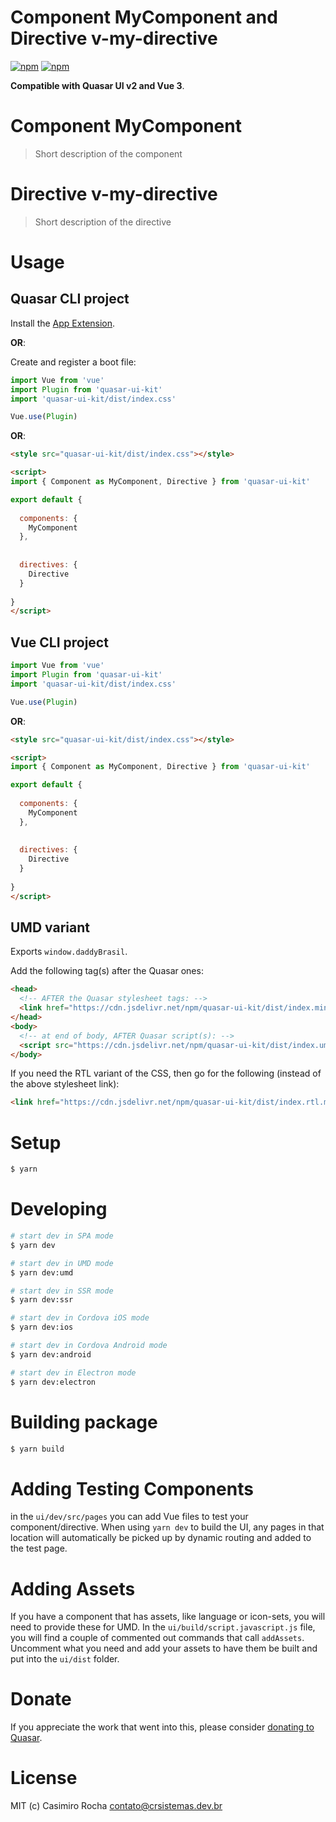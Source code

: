 # Component MyComponent and Directive v-my-directive

[![npm](https://img.shields.io/npm/v/quasar-ui-kit.svg?label=quasar-ui-kit)](https://www.npmjs.com/package/quasar-ui-kit)
[![npm](https://img.shields.io/npm/dt/quasar-ui-kit.svg)](https://www.npmjs.com/package/quasar-ui-kit)

**Compatible with Quasar UI v2 and Vue 3**.


# Component MyComponent
> Short description of the component



# Directive v-my-directive
> Short description of the directive


# Usage

## Quasar CLI project


Install the [App Extension](../app-extension).

**OR**:


Create and register a boot file:

```js
import Vue from 'vue'
import Plugin from 'quasar-ui-kit'
import 'quasar-ui-kit/dist/index.css'

Vue.use(Plugin)
```

**OR**:

```html
<style src="quasar-ui-kit/dist/index.css"></style>

<script>
import { Component as MyComponent, Directive } from 'quasar-ui-kit'

export default {
  
  components: {
    MyComponent
  },
  
  
  directives: {
    Directive
  }
  
}
</script>
```

## Vue CLI project

```js
import Vue from 'vue'
import Plugin from 'quasar-ui-kit'
import 'quasar-ui-kit/dist/index.css'

Vue.use(Plugin)
```

**OR**:

```html
<style src="quasar-ui-kit/dist/index.css"></style>

<script>
import { Component as MyComponent, Directive } from 'quasar-ui-kit'

export default {
  
  components: {
    MyComponent
  },
  
  
  directives: {
    Directive
  }
  
}
</script>
```

## UMD variant

Exports `window.daddyBrasil`.

Add the following tag(s) after the Quasar ones:

```html
<head>
  <!-- AFTER the Quasar stylesheet tags: -->
  <link href="https://cdn.jsdelivr.net/npm/quasar-ui-kit/dist/index.min.css" rel="stylesheet" type="text/css">
</head>
<body>
  <!-- at end of body, AFTER Quasar script(s): -->
  <script src="https://cdn.jsdelivr.net/npm/quasar-ui-kit/dist/index.umd.min.js"></script>
</body>
```
If you need the RTL variant of the CSS, then go for the following (instead of the above stylesheet link):
```html
<link href="https://cdn.jsdelivr.net/npm/quasar-ui-kit/dist/index.rtl.min.css" rel="stylesheet" type="text/css">
```

# Setup
```bash
$ yarn
```

# Developing
```bash
# start dev in SPA mode
$ yarn dev

# start dev in UMD mode
$ yarn dev:umd

# start dev in SSR mode
$ yarn dev:ssr

# start dev in Cordova iOS mode
$ yarn dev:ios

# start dev in Cordova Android mode
$ yarn dev:android

# start dev in Electron mode
$ yarn dev:electron
```

# Building package
```bash
$ yarn build
```

# Adding Testing Components
in the `ui/dev/src/pages` you can add Vue files to test your component/directive. When using `yarn dev` to build the UI, any pages in that location will automatically be picked up by dynamic routing and added to the test page.

# Adding Assets
If you have a component that has assets, like language or icon-sets, you will need to provide these for UMD. In the `ui/build/script.javascript.js` file, you will find a couple of commented out commands that call `addAssets`. Uncomment what you need and add your assets to have them be built and put into the `ui/dist` folder.

# Donate
If you appreciate the work that went into this, please consider [donating to Quasar](https://donate.quasar.dev).

# License
MIT (c) Casimiro Rocha <contato@crsistemas.dev.br>
